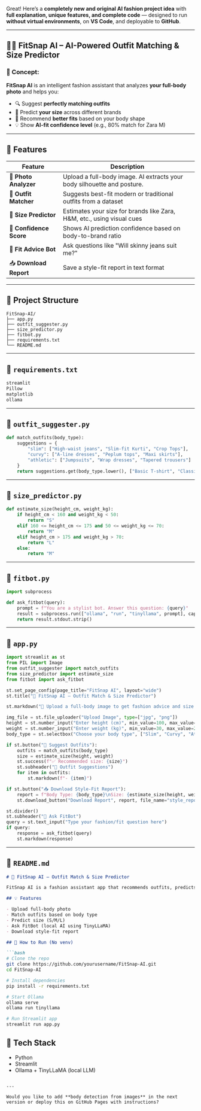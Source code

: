 Great! Here’s a **completely new and original AI fashion project idea** with **full explanation, unique features, and complete code** — designed to run **without virtual environments**, on **VS Code**, and deployable to **GitHub**.

---

## 👟👗 **FitSnap AI – AI-Powered Outfit Matching & Size Predictor**

### 🧠 Concept:

**FitSnap AI** is an intelligent fashion assistant that analyzes **your full-body photo** and helps you:

* 🔍 Suggest **perfectly matching outfits**
* 📏 Predict **your size** across different brands
* 🎯 Recommend **better fits** based on your body shape
* 💡 Show **AI-fit confidence level** (e.g., 80% match for Zara M)

---

## 🎁 Features

| Feature                 | Description                                                             |
| ----------------------- | ----------------------------------------------------------------------- |
| 📸 **Photo Analyzer**   | Upload a full-body image. AI extracts your body silhouette and posture. |
| 🧵 **Outfit Matcher**   | Suggests best-fit modern or traditional outfits from a dataset          |
| 📐 **Size Predictor**   | Estimates your size for brands like Zara, H\&M, etc., using visual cues |
| 🌈 **Confidence Score** | Shows AI prediction confidence based on body-to-brand ratio             |
| 🧠 **Fit Advice Bot**   | Ask questions like "Will skinny jeans suit me?"                         |
| 📥 **Download Report**  | Save a style-fit report in text format                                  |

---

## 📁 Project Structure

```
FitSnap-AI/
├── app.py
├── outfit_suggester.py
├── size_predictor.py
├── fitbot.py
├── requirements.txt
└── README.md
```

---

## 📜 `requirements.txt`

```txt
streamlit
Pillow
matplotlib
ollama
```

---

## 🧠 `outfit_suggester.py`

```python
def match_outfits(body_type):
    suggestions = {
        "slim": ["High-waist jeans", "Slim-fit Kurti", "Crop Tops"],
        "curvy": ["A-line dresses", "Peplum tops", "Maxi skirts"],
        "athletic": ["Jumpsuits", "Wrap dresses", "Tapered trousers"]
    }
    return suggestions.get(body_type.lower(), ["Basic T-shirt", "Classic Jeans"])
```

---

## 📏 `size_predictor.py`

```python
def estimate_size(height_cm, weight_kg):
    if height_cm < 160 and weight_kg < 50:
        return "S"
    elif 160 <= height_cm <= 175 and 50 <= weight_kg <= 70:
        return "M"
    elif height_cm > 175 and weight_kg > 70:
        return "L"
    else:
        return "M"
```

---

## 💬 `fitbot.py`

```python
import subprocess

def ask_fitbot(query):
    prompt = f"You are a stylist bot. Answer this question: {query}"
    result = subprocess.run(["ollama", "run", "tinyllama", prompt], capture_output=True, text=True)
    return result.stdout.strip()
```

---

## 🚀 `app.py`

```python
import streamlit as st
from PIL import Image
from outfit_suggester import match_outfits
from size_predictor import estimate_size
from fitbot import ask_fitbot

st.set_page_config(page_title="FitSnap AI", layout="wide")
st.title("👟 FitSnap AI – Outfit Match & Size Predictor")

st.markdown("📸 Upload a full-body image to get fashion advice and size prediction.")

img_file = st.file_uploader("Upload Image", type=["jpg", "png"])
height = st.number_input("Enter height (cm)", min_value=100, max_value=250, step=1)
weight = st.number_input("Enter weight (kg)", min_value=30, max_value=200, step=1)
body_type = st.selectbox("Choose your body type", ["Slim", "Curvy", "Athletic"])

if st.button("🧵 Suggest Outfits"):
    outfits = match_outfits(body_type)
    size = estimate_size(height, weight)
    st.success(f"✅ Recommended size: {size}")
    st.subheader("🧥 Outfit Suggestions")
    for item in outfits:
        st.markdown(f"- {item}")

if st.button("📥 Download Style-Fit Report"):
    report = f"Body Type: {body_type}\nSize: {estimate_size(height, weight)}\nRecommended Outfits: {', '.join(match_outfits(body_type))}"
    st.download_button("Download Report", report, file_name="style_report.txt")

st.divider()
st.subheader("💬 Ask FitBot")
query = st.text_input("Type your fashion/fit question here")
if query:
    response = ask_fitbot(query)
    st.markdown(response)
```

---

## 📘 `README.md`

````markdown
# 👟 FitSnap AI – Outfit Match & Size Predictor

FitSnap AI is a fashion assistant app that recommends outfits, predicts your size, and answers fashion-related queries using local LLMs via Ollama.

## 💡 Features

- Upload full-body photo
- Match outfits based on body type
- Predict size (S/M/L)
- Ask FitBot (local AI using TinyLLaMA)
- Download style-fit report

## 🚀 How to Run (No venv)

```bash
# Clone the repo
git clone https://github.com/yourusername/FitSnap-AI.git
cd FitSnap-AI

# Install dependencies
pip install -r requirements.txt

# Start Ollama
ollama serve
ollama run tinyllama

# Run Streamlit app
streamlit run app.py
````

## 🧠 Tech Stack

* Python
* Streamlit
* Ollama + TinyLLaMA (local LLM)

```

---

Would you like to add **body detection from images** in the next version or deploy this on GitHub Pages with instructions?
```
